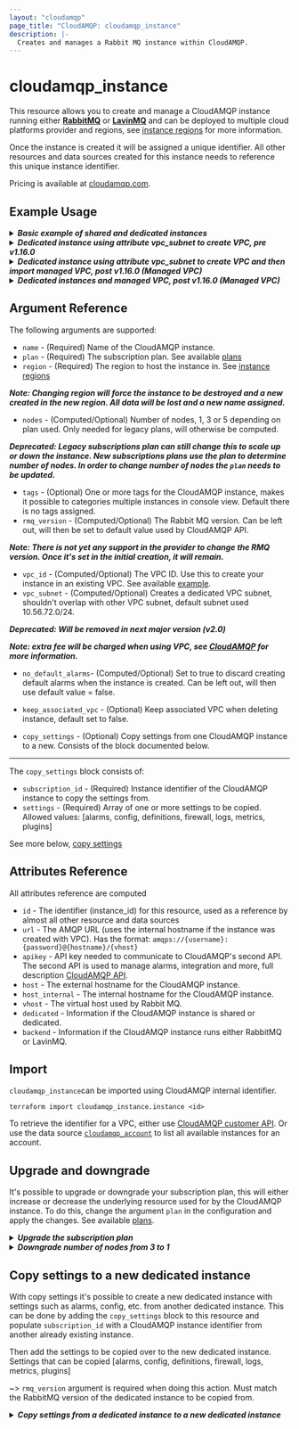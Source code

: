 ```yaml
---
layout: "cloudamqp"
page_title: "CloudAMQP: cloudamqp_instance"
description: |-
  Creates and manages a Rabbit MQ instance within CloudAMQP.
---
```


# cloudamqp_instance

This resource allows you to create and manage a CloudAMQP instance running either [**RabbitMQ**](https://www.rabbitmq.com/) or [**LavinMQ**](https://lavinmq.com/) and can be deployed to multiple cloud platforms provider and regions, see [instance regions](../guides/instance_region.md) for more information.

Once the instance is created it will be assigned a unique identifier. All other resources and data sources created for this instance needs to reference this unique instance identifier.

Pricing is available at [cloudamqp.com](https://www.cloudamqp.com/plans.html).

## Example Usage

<details>
  <summary>
    <b>
      <i>Basic example of shared and dedicated instances</i>
    </b>
  </summary>

```hcl
# Minimum free lemur instance running RabbitMQ
resource "cloudamqp_instance" "lemur_instance" {
  name    = "cloudamqp-free-instance"
  plan    = "lemur"
  region  = "amazon-web-services::us-west-1"
  tags    = ["rabbitmq"]
}

# Minimum free lemming instance running LavinMQ
resource "cloudamqp_instance" "lemming_instance" {
  name    = "cloudamqp-free-instance"
  plan    = "lemming"
  region  = "amazon-web-services::us-west-1"
  tags    = ["lavinmq"]
}

# New dedicated bunny instance running RabbitMQ
resource "cloudamqp_instance" "instance" {
  name    = "terraform-cloudamqp-instance"
  plan    = "bunny-1"
  region  = "amazon-web-services::us-west-1"
  tags    = ["terraform"]
}
```
</details>

<details>
  <summary>
    <b>
      <i>Dedicated instance using attribute vpc_subnet to create VPC, pre v1.16.0</i>
    </b>
  </summary>

```hcl
resource "cloudamqp_instance" "instance" {
  name                = "terraform-cloudamqp-instance"
  plan                = "bunny-1"
  region              = "amazon-web-services::us-west-1"
  tags                = ["terraform"]
  vpc_subnet          = "10.56.72.0/24"
}
```
</details>

<details>
  <summary>
    <b>
      <i>Dedicated instance using attribute vpc_subnet to create VPC and then import managed VPC, post v1.16.0 (Managed VPC)</i>
    </b>
  </summary>

```hcl
# Dedicated instance that also creates VPC
resource "cloudamqp_instance" "instance_01" {
  name                = "terraform-cloudamqp-instance-01"
  plan                = "bunny-1"
  region              = "amazon-web-services::us-west-1"
  tags                = ["terraform"]
  vpc_subnet          = "10.56.72.0/24"
}
```

Once the instance and the VPC are created, the VPC can be imported as managed VPC and added to the configuration file.
Set attribute `vpc_id` to the managed VPC identifier. To keep the managed VPC when deleting the instance, set attribute `keep_associated_vpc` to true.
For more information see guide [Managed VPC](../guides/info_managed_vpc#dedicated-instance-and-vpc_subnet).

```hcl
# Imported managed VPC
resource "cloudamqp_vpc" "vpc" {
  name   = "<vpc-name>"
  region = "amazon-web-services::us-east-1"
  subnet = "10.56.72.0/24"
  tags   = []
}

# Add vpc_id and keep_associated_vpc attributes
resource "cloudamqp_instance" "instance_01" {
  name                = "terraform-cloudamqp-instance-01"
  plan                = "bunny-1"
  region              = "amazon-web-services::us-west-1"
  tags                = ["terraform"]
  vpc_id              = cloudamqp_vpc.vpc.id
  keep_associated_vpc = true
}
```
</details>

<details>
  <summary>
    <b>
      <i>Dedicated instances and managed VPC, post v1.16.0 (Managed VPC)</i>
    </b>
  </summary>

```hcl
# Managed VPC
resource "cloudamqp_vpc" "vpc" {
  name   = "<vpc-name>"
  region = "amazon-web-services::us-east-1"
  subnet = "10.56.72.0/24"
  tags   = []
}

# First instance added to managed VPC
resource "cloudamqp_instance" "instance_01" {
  name                = "terraform-cloudamqp-instance-01"
  plan                = "bunny-1"
  region              = "amazon-web-services::us-west-1"
  tags                = ["terraform"]
  vpc_id              = cloudamqp_vpc.vpc.id
  keep_associated_vpc = true
}

# Second instance added to managed VPC
resource "cloudamqp_instance" "instance_02" {
  name                = "terraform-cloudamqp-instance-02"
  plan                = "bunny-1"
  region              = "amazon-web-services::us-west-1"
  tags                = ["terraform"]
  vpc_id              = cloudamqp_vpc.vpc.id
  keep_associated_vpc = true
}
```

Set attribute `keep_associated_vpc` to true, will keep managed VPC when deleting the instances.
</details>

## Argument Reference

The following arguments are supported:

* `name`        - (Required) Name of the CloudAMQP instance.
* `plan`        - (Required) The subscription plan. See available [plans](../guides/info_plan.md)
* `region`      - (Required) The region to host the instance in. See [instance regions](../guides/info_region.md)

 ***Note: Changing region will force the instance to be destroyed and a new created in the new region. All data will be lost and a new name assigned.***

* `nodes`       - (Computed/Optional) Number of nodes, 1, 3 or 5 depending on plan used. Only needed for legacy plans, will otherwise be computed.

 ***Deprecated: Legacy subscriptions plan can still change this to scale up or down the instance. New subscriptions plans use the plan to determine number of nodes. In order to change number of nodes the `plan` needs to be updated.***

* `tags`        - (Optional) One or more tags for the CloudAMQP instance, makes it possible to categories multiple instances in console view. Default there is no tags assigned.
* `rmq_version` - (Computed/Optional) The Rabbit MQ version. Can be left out, will then be set to default value used by CloudAMQP API.

 ***Note: There is not yet any support in the provider to change the RMQ version. Once it's set in the initial creation, it will remain.***

* `vpc_id`      - (Computed/Optional) The VPC ID. Use this to create your instance in an existing VPC. See available [example](../guides/info_vpc_existing.md).
* `vpc_subnet`  - (Computed/Optional) Creates a dedicated VPC subnet, shouldn't overlap with other VPC subnet, default subnet used 10.56.72.0/24.

 ***Deprecated: Will be removed in next major version (v2.0)***

 ***Note: extra fee will be charged when using VPC, see [CloudAMQP](https://cloudamqp.com) for more information.***

* `no_default_alarms`- (Computed/Optional) Set to true to discard creating default alarms when the instance is created. Can be left out, will then use default value = false.

* `keep_associated_vpc` - (Optional) Keep associated VPC when deleting instance, default set to false.

* `copy_settings` - (Optional) Copy settings from one CloudAMQP instance to a new. Consists of the block documented below.

___

The `copy_settings` block consists of:

* `subscription_id`  - (Required) Instance identifier of the CloudAMQP instance to copy the settings from.
* `settings`       - (Required) Array of one or more settings to be copied. Allowed values: [alarms, config, definitions, firewall, logs, metrics, plugins]

See more below, [copy settings](#copy-settings-to-a-new-dedicated-instance)

## Attributes Reference

All attributes reference are computed

* `id`      - The identifier (instance_id) for this resource, used as a reference by almost all other resource and data sources
* `url`     - The AMQP URL (uses the internal hostname if the instance was created with VPC). Has the format: `amqps://{username}:{password}@{hostname}/{vhost}`
* `apikey`  - API key needed to communicate to CloudAMQP's second API. The second API is used to manage alarms, integration and more, full description [CloudAMQP API](https://docs.cloudamqp.com/cloudamqp_api.html).
* `host`    - The external hostname for the CloudAMQP instance.
* `host_internal` - The internal hostname for the CloudAMQP instance.
* `vhost`   - The virtual host used by Rabbit MQ.
* `dedicated` - Information if the CloudAMQP instance is shared or dedicated.
* `backend` - Information if the CloudAMQP instance runs either RabbitMQ or LavinMQ.

## Import

`cloudamqp_instance`can be imported using CloudAMQP internal identifier.

`terraform import cloudamqp_instance.instance <id>`

To retrieve the identifier for a VPC, either use [CloudAMQP customer API](https://docs.cloudamqp.com/#list-instances).
Or use the data source [`cloudamqp_account`](./data-sources/account.md) to list all available instances for an account.

## Upgrade and downgrade

It's possible to upgrade or downgrade your subscription plan, this will either increase or decrease the underlying resource used for by the CloudAMQP instance. To do this, change the argument `plan` in the configuration and apply the changes. See available [plans](../guides/info_plan.md).

<details>
  <summary>
    <b>
      <i>Upgrade the subscription plan</i>
    </b>
  </summary>

```hcl
# Initial CloudAMQP instance configuration
resource "cloudamqp_instance" "instance" {
  name    = "instance"
  plan    = "squirrel-1"
  region  = "amazon-web-services::us-west-1"
  tags    = ["terraform"]
}

# Upgraded CloudAMQP instance configuration
resource "cloudamqp_instance" "instance" {
  name    = "instance"
  plan    = "bunny-1"
  region  = "amazon-web-services::us-west-1"
  tags    = ["terraform"]
}
```
</details>

<details>
  <summary>
    <b>
      <i>Downgrade number of nodes from 3 to 1</i>
    </b>
  </summary>

```hcl
# Initial CloudAMQP instance configuration
resource "cloudamqp_instance" "instance" {
  name    = "instance"
  plan    = "bunny-3"
  region  = "amazon-web-services::us-west-1"
  tags    = ["terraform"]
}

# Downgraded CloudAMQP instance configuration
resource "cloudamqp_instance" "instance" {
  name    = "instance"
  plan    = "bunny-1"
  region  = "amazon-web-services::us-west-1"
  tags    = ["terraform"]
}
```
</details>

## Copy settings to a new dedicated instance

With copy settings it's possible to create a new dedicated instance with settings such as alarms, config, etc. from another dedicated instance. This can be done by adding the `copy_settings` block to this resource and populate `subscription_id` with a CloudAMQP instance identifier from another already existing instance.

Then add the settings to be copied over to the new dedicated instance. Settings that can be copied [alarms, config, definitions, firewall, logs, metrics, plugins]

~> `rmq_version` argument is required when doing this action. Must match the RabbitMQ version of the dedicated instance to be copied from.

<details>
  <summary>
    <b>
      <i>Copy settings from a dedicated instance to a new dedicated instance</i>
    </b>
  </summary>

```hcl
resource "cloudamqp_instance" "instance_02" {
  name                = "terraform-cloudamqp-instance-02"
  plan                = "squirrel-1"
  region              = "amazon-web-services::us-west-1"
  rmq_version         = "3.12.2"
  tags                = ["terraform"]
  copy_settings {
    subscription_id = var.instance_id
    settings = ["alarms", "config", "definitions", "firewall", "logs", "metrics", "plugins"]
  }
}
```
</details>
